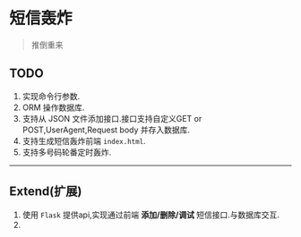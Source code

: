 # 短信轰炸
> 推倒重来
## TODO
1. 实现命令行参数.
2. ORM 操作数据库.
3. 支持从 JSON 文件添加接口.接口支持自定义GET or POST,UserAgent,Request body 并存入数据库.
4. 支持生成短信轰炸前端 `index.html`.
5. 支持多号码轮番定时轰炸.
---
## Extend(扩展)
1. 使用 `Flask` 提供api,实现通过前端 **添加/删除/调试** 短信接口.与数据库交互.
2. 
